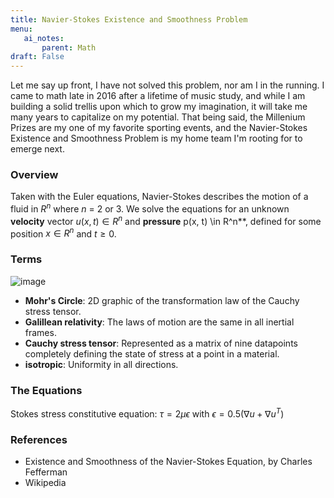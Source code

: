 ```yaml
---
title: Navier-Stokes Existence and Smoothness Problem
menu:
   ai_notes:
       parent: Math
draft: False
---
```


Let me say up front, I have not solved this problem, nor am I in the
running. I came to math late in 2016 after a lifetime of music study,
and while I am building a solid trellis upon which to grow my
imagination, it will take me many years to capitalize on my potential.
That being said, the Millenium Prizes are my one of my favorite sporting events, and the
Navier-Stokes Existence and Smoothness Problem is my home team I'm rooting for to emerge next. 

### Overview
Taken with the Euler equations, Navier-Stokes describes the motion of a fluid in
$R^{n}$ where $n$ = 2 or 3. We solve the equations for an unknown **velocity** 
vector $u(x, t) \in R^n$ and **pressure** p(x, t) \in R^n**, defined for some 
position $x\in R^n$ and $t \geq 0$. 

### Terms

![image](mohr.png)

* **Mohr's Circle**: 2D graphic of the transformation law of the Cauchy stress tensor. 
* **Galillean relativity**: The laws of motion are the same in all inertial frames.
* **Cauchy stress tensor**: Represented as a matrix of nine datapoints completely defining the
state of stress at a point in a material.
* **isotropic**: Uniformity in all directions.

### The Equations

Stokes stress constitutive equation: $\tau = 2\mu\epsilon$ with $\epsilon=0.5(\nabla u + \nabla u^T)$

### References

* Existence and Smoothness of the Navier-Stokes Equation, by Charles Fefferman
* Wikipedia
